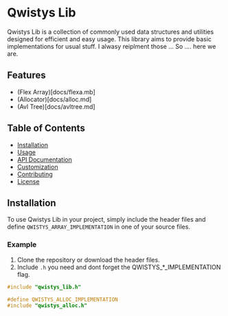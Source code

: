 # Qwistys Lib

Qwistys Lib is a collection of commonly used data structures and utilities designed for efficient and easy usage. This library aims to provide basic implementations for usual stuff.
I alwasy reiplment those ... So .... here we are.

## Features
- (Flex Array)[docs/flexa.mb]
- (Allocator)[docs/alloc.md]
- (Avl Tree)[docs/avltree.md]

## Table of Contents

- [Installation](#installation)
- [Usage](#usage)
- [API Documentation](#api-documentation)
- [Customization](#customization)
- [Contributing](#contributing)
- [License](#license)

## Installation

To use Qwistys Lib in your project, simply include the header files and define `QWISTYS_ARRAY_IMPLEMENTATION` in one of your source files.

### Example

1. Clone the repository or download the header files.
2. Include `.h` you need and dont forget the QWISTYS_*_IMPLEMENTATION flag.

```c
#include "qwistys_lib.h"

#define QWISTYS_ALLOC_IMPLEMENTATION
#include "qwistys_alloc.h"

